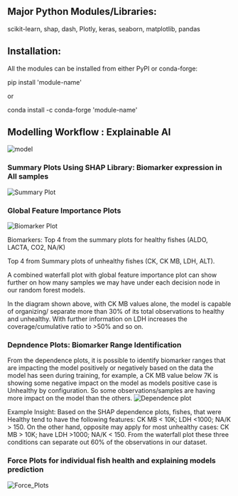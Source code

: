 
##  Major Python Modules/Libraries: 
scikit-learn, shap, dash, Plotly, keras, seaborn, matplotlib, pandas
##  Installation: 
All the modules can be installed from either PyPI or conda-forge:

pip install 'module-name'

or

conda install -c conda-forge 'module-name'


##  Modelling Workflow : Explainable AI
![model](https://user-images.githubusercontent.com/31511385/115147556-66a8cb80-a053-11eb-86cf-ca1a6c60368e.png)


### Summary Plots Using SHAP Library: Biomarker expression in All samples
![Summary Plot](https://user-images.githubusercontent.com/31511385/115146931-a3bf8e80-a050-11eb-83bb-859ecc2ef547.png)

### Global Feature Importance Plots
![Biomarker Plot](https://user-images.githubusercontent.com/31511385/115146915-96a29f80-a050-11eb-9e40-9d65d7aca7fd.png)

Biomarkers: Top 4 from the summary plots for healthy fishes (ALDO, LACTA, CO2, NA/K)

Top 4 from Summary plots of unhealthy fishes (CK, CK MB, LDH, ALT).

A combined waterfall plot with global feature importance plot can show further on how many samples we may have under each decision node in our random forest models.

In the diagram shown above, with CK MB values alone, the model is capable of organizing/ separate more than 30% of its total observations to healthy and unhealthy. With further information on LDH increases the coverage/cumulative ratio to >50% and so on. 

###  Depndence Plots: Biomarker Range Identification
From the dependence plots, it is possible to identify biomarker ranges that are impacting the model positively or negatively based on the data the model has seen during training, for example, a CK MB value below 7K is showing some negative impact on the model as models positive case is Unhealthy by configuration. So some observations/samples are having more impact on the model than the others.
![Dependence plot](https://user-images.githubusercontent.com/31511385/115146945-b4700480-a050-11eb-9fca-91e3c07213c1.png)

Example Insight:
Based on the SHAP dependence plots, fishes, that were Healthy tend to have the following features:
CK MB < 10K;
LDH <1000;
NA/K > 150.
On the other hand, opposite may apply for most unhealthy cases:
CK MB > 10K;
have LDH >1000;
NA/K < 150.
From the waterfall plot these three conditions can separate out 60% of the observations in our dataset.


### Force Plots for individual fish health and explaining models prediction
![Force_Plots](https://user-images.githubusercontent.com/31511385/115146921-9b675380-a050-11eb-8859-704b4b95950b.png)


